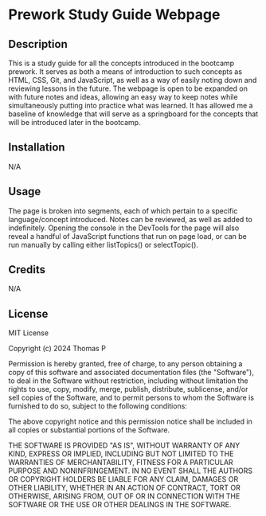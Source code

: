 # Prework Study Guide Webpage

## Description

This is a study guide for all the concepts introduced in the bootcamp prework. It serves as both a means of introduction to such concepts as HTML, CSS, Git, and JavaScript, as well as a way of easily noting down and reviewing lessons in the future. The webpage is open to be expanded on with future notes and ideas, allowing an easy way to keep notes while simultaneously putting into practice what was learned. It has allowed me a baseline of knowledge that will serve as a springboard for the concepts that will be introduced later in the bootcamp.

## Installation

N/A

## Usage

The page is broken into segments, each of which pertain to a specific language/concept introduced. Notes can be reviewed, as well as added to indefinitely. Opening the console in the DevTools for the page will also reveal a handful of JavaScript functions that run on page load, or can be run manually by calling either listTopics() or selectTopic().

## Credits

N/A

## License

MIT License

Copyright (c) 2024 Thomas P

Permission is hereby granted, free of charge, to any person obtaining a copy
of this software and associated documentation files (the "Software"), to deal
in the Software without restriction, including without limitation the rights
to use, copy, modify, merge, publish, distribute, sublicense, and/or sell
copies of the Software, and to permit persons to whom the Software is
furnished to do so, subject to the following conditions:

The above copyright notice and this permission notice shall be included in all
copies or substantial portions of the Software.

THE SOFTWARE IS PROVIDED "AS IS", WITHOUT WARRANTY OF ANY KIND, EXPRESS OR
IMPLIED, INCLUDING BUT NOT LIMITED TO THE WARRANTIES OF MERCHANTABILITY,
FITNESS FOR A PARTICULAR PURPOSE AND NONINFRINGEMENT. IN NO EVENT SHALL THE
AUTHORS OR COPYRIGHT HOLDERS BE LIABLE FOR ANY CLAIM, DAMAGES OR OTHER
LIABILITY, WHETHER IN AN ACTION OF CONTRACT, TORT OR OTHERWISE, ARISING FROM,
OUT OF OR IN CONNECTION WITH THE SOFTWARE OR THE USE OR OTHER DEALINGS IN THE
SOFTWARE.